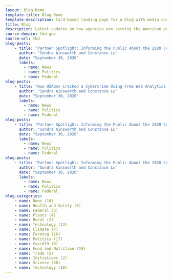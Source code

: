 ```yaml
---
layout: blog-home
template-title: Blog Home
template-description: Card-based landing page for a blog with media cards, tags, and secondary navigation
title: Blog
description: Latest updates on how agencies are serving the American people
source-domain: tbd.gov
source-url: tbd
blog-posts:
    - title: "Partner Spotlight: Informing the Public About the 2020 Census"
      author: "Sondra Ainsworth and Constance Lu"
      date: "September 30, 2020"
      labels:
        - name: News
        - name: Politics
        - name: Federal
blog-posts:
    - title: "How USAGov Cracked a Cybercrime Using Free Web Analytics Tools"
      author: "Sondra Ainsworth and Constance Lu"
      date: "September 30, 2020"
      labels:
        - name: News
        - name: Politics
        - name: Federal
blog-posts:
    - title: "Partner Spotlight: Informing the Public About the 2020 Census"
      author: "Sondra Ainsworth and Constance Lu"
      date: "September 30, 2020"
      labels:
        - name: News
        - name: Politics
        - name: Federal
blog-posts:
    - title: "Partner Spotlight: Informing the Public About the 2020 Census"
      author: "Sondra Ainsworth and Constance Lu"
      date: "September 30, 2020"
      labels:
        - name: News
        - name: Politics
        - name: Federal
blog-categories:
    - name: News (10)
    - name: Health and Safety (8)
    - name: Federal (3)
    - name: Plants (4)
    - name: Rural (2)
    - name: Technology (13)
    - name: Climate (4)
    - name: Farming (16)
    - name: Politics (17)
    - name: Covid19 (6)
    - name: Food and Nutrition (19)
    - name: Trade (5)
    - name: Initiatives (2)
    - name: Science (30)
    - name: Technology (10)
---
```



